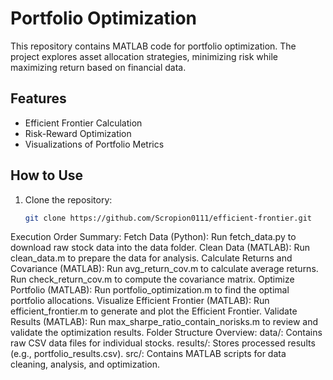 # Portfolio Optimization

This repository contains MATLAB code for portfolio optimization. The project explores asset allocation strategies, minimizing risk while maximizing return based on financial data.

## Features
- Efficient Frontier Calculation
- Risk-Reward Optimization
- Visualizations of Portfolio Metrics

## How to Use
1. Clone the repository:
   ```bash
   git clone https://github.com/Scropion0111/efficient-frontier.git


Execution Order Summary:
Fetch Data (Python): Run fetch_data.py to download raw stock data into the data folder.
Clean Data (MATLAB): Run clean_data.m to prepare the data for analysis.
Calculate Returns and Covariance (MATLAB):
Run avg_return_cov.m to calculate average returns.
Run check_return_cov.m to compute the covariance matrix.
Optimize Portfolio (MATLAB):
Run portfolio_optimization.m to find the optimal portfolio allocations.
Visualize Efficient Frontier (MATLAB):
Run efficient_frontier.m to generate and plot the Efficient Frontier.
Validate Results (MATLAB):
Run max_sharpe_ratio_contain_norisks.m to review and validate the optimization results.
Folder Structure Overview:
data/: Contains raw CSV data files for individual stocks.
results/: Stores processed results (e.g., portfolio_results.csv).
src/: Contains MATLAB scripts for data cleaning, analysis, and optimization.

